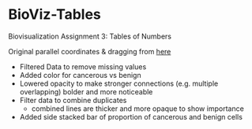 # BioViz-Tables
Biovisualization Assignment 3: Tables of Numbers


Original parallel coordinates & dragging from [here](http://bl.ocks.org/jasondavies/1341281)

* Filtered Data to remove missing values
* Added color for cancerous vs benign
* Lowered opacity to make stronger connections (e.g. multiple overlapping) bolder and more noticeable
* Filter data to combine duplicates
	* combined lines are thicker and more opaque to show importance
* Added side stacked bar of proportion of cancerous and benign cells